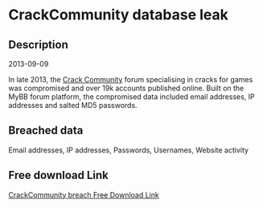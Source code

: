 # CrackCommunity database leak

## Description

2013-09-09

In late 2013, the <a href="http://crackcommunity.com" target="_blank" rel="noopener">Crack Community</a> forum specialising in cracks for games was compromised and over 19k accounts published online. Built on the MyBB forum platform, the compromised data included email addresses, IP addresses and salted MD5 passwords.

## Breached data

Email addresses, IP addresses, Passwords, Usernames, Website activity

## Free download Link

[CrackCommunity breach Free Download Link](https://tinyurl.com/2b2k277t)